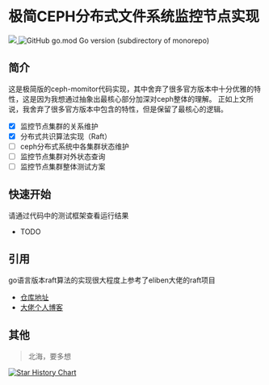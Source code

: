 # 极简CEPH分布式文件系统监控节点实现
<a target="_blank" href="https://trinoooo.github.io/">
<img src="https://img.shields.io/badge/author-trino-yellowgreen"/>
</a>
<img alt="GitHub go.mod Go version (subdirectory of monorepo)" src="https://img.shields.io/github/go-mod/go-version/Trinoooo/simplify_ceph_monitor?filename=go_version%2Fgo.mod">

## 简介
这是极简版的ceph-momitor代码实现，其中舍弃了很多官方版本中十分优雅的特性，这是因为我想通过抽象出最核心部分加深对ceph整体的理解。
正如上文所说，我舍弃了很多官方版本中包含的特性，但是保留了最核心的逻辑。
- [x] 监控节点集群的关系维护
- [x] 分布式共识算法实现（Raft）
- [ ] ceph分布式系统中各集群状态维护
- [ ] 监控节点集群对外状态查询
- [ ] 监控节点集群整体测试方案
## 快速开始
请通过代码中的测试框架查看运行结果
- TODO
## 引用
go语言版本raft算法的实现很大程度上参考了eliben大佬的raft项目
- [仓库地址](https://github.com/eliben/raft/tree/master)
- [大佬个人博客](https://eli.thegreenplace.net/2020/implementing-raft-part-0-introduction/)
## 其他
> 北海，要多想

[![Star History Chart](https://api.star-history.com/svg?repos=Trinoooo/simplify_ceph_monitor&type=Date)](https://star-history.com/#Trinoooo/simplify_ceph_monitor&Date)

